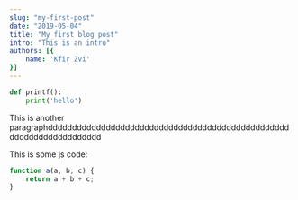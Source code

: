 ```yaml
---
slug: "my-first-post"
date: "2019-05-04"
title: "My first blog post"
intro: "This is an intro"
authors: [{
    name: 'Kfir Zvi'
}]
---
```




```python
def printf():
    print('hello')
```

This is another paragraphddddddddddddddddddddddddddddddddddddddddddddddddddddddddddddddddddddd

This is some js code:

```javascript
function a(a, b, c) {
    return a + b + c;
}
```
